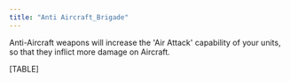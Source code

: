 ```yaml
---
title: "Anti Aircraft_Brigade"
---
```


Anti-Aircraft weapons will increase the 'Air Attack' capability of your
units, so that they inflict more damage on Aircraft.

[TABLE]
